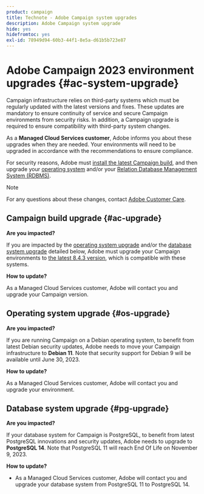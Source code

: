 ```yaml
---
product: campaign
title: Technote - Adobe Campaign system upgrades
description: Adobe Campaign system upgrade
hide: yes
hidefromtoc: yes
exl-id: 78949d94-60b3-44f1-8e5a-d61b5b723e87
---
```

# Adobe Campaign 2023 environment upgrades {#ac-system-upgrade}

Campaign infrastructure relies on third-party systems which must be regularly updated with the latest versions and fixes. These updates are mandatory to ensure continuity of service and secure Campaign environments from security risks. In addition, a Campaign upgrade is required to ensure compatibility with third-party system changes.

As a **Managed Cloud Services customer**, Adobe informs you about these upgrades when they are needed. Your environments will need to be upgraded in accordance with the recommendations to ensure compliance.

For security reasons, Adobe must [install the latest Campaign build](#ac-upgrade), and then upgrade your [operating system](#os-upgrade) and/or your [Relation Database Management System (RDBMS)](#pg-upgrade).

>[!NOTE]
>
>For any questions about these changes, contact [Adobe Customer Care](https://helpx.adobe.com/enterprise/admin-guide.html/enterprise/using/support-for-experience-cloud.ug.html).
>

## Campaign build upgrade {#ac-upgrade}

**Are you impacted?**

If you are impacted by the [operating system upgrade](#os-upgrade) and/or the [database system upgrade](#pg-upgrade) detailed below, Adobe must upgrade your Campaign environments to [the latest 8.4.3 version](../../v8/start/release-notes.md), which is compatible with these systems.

**How to update?**

As a Managed Cloud Services customer, Adobe will contact you and upgrade your Campaign version.

## Operating system upgrade {#os-upgrade}

**Are you impacted?**

If you are running Campaign on a Debian operating system, to benefit from latest Debian security updates, Adobe needs to move your Campaign infrastructure to **Debian 11**. Note that security support for Debian 9 will be available until June 30, 2023.

**How to update?**

As a Managed Cloud Services customer, Adobe will contact you and upgrade your environment.

## Database system upgrade {#pg-upgrade}

**Are you impacted?**

If your database system for Campaign is PostgreSQL, to benefit from latest PostgreSQL innovations and security updates, Adobe needs to upgrade to **PostgreSQL 14**. Note that PostgreSQL 11 will reach End Of Life on November 9, 2023.

**How to update?**

* As a Managed Cloud Services customer, Adobe will contact you and upgrade your database system from PostgreSQL 11 to PostgreSQL 14.
